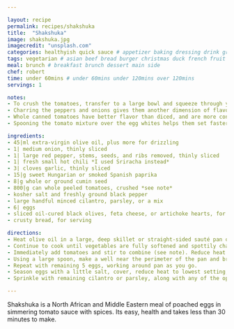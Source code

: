 ```yaml
---

layout: recipe
permalink: recipes/shakshuka 
title:  "Shakshuka"
image: shakshuka.jpg 
imagecredit: "unsplash.com" 
categories: healthyish quick sauce # appetizer baking dressing drink grill healthyish marinade oven pickling quick raw salad sandwich sauce snack soup
tags: vegetarian # asian beef bread burger christmas duck french fruit indian italian mexican nuts pasta pork poultry rice seafood thanksgiving vegetarian
meal: brunch # breakfast brunch dessert main side
chef: robert 
time: under 60mins # under 60mins under 120mins over 120mins
servings: 1 

notes:
- To crush the tomatoes, transfer to a large bowl and squeeze through your fingers to create a chunky purée. Alternatively, leave whole, add to the pan, and use a pastry blender to cut the tomatoes directly in the pan.
- Charring the peppers and onions gives them another dimension of flavor.
- Whole canned tomatoes have better flavor than diced, and are more consistent year-round than fresh ones.
- Spooning the tomato mixture over the egg whites helps them set faster, allowing you to leave the yolks runnier.

ingredients:
- 45|ml extra-virgin olive oil, plus more for drizzling
- 1| medium onion, thinly sliced
- 1| large red pepper, stems, seeds, and ribs removed, thinly sliced
- 1| fresh small hot chili *I used Sriracha instead*
- 3| cloves garlic, thinly sliced
- 15|g sweet Hungarian or smoked Spanish paprika
- 8|g whole or ground cumin seed
- 800|g can whole peeled tomatoes, crushed *see note*
- kosher salt and freshly ground black pepper
- large handful minced cilantro, parsley, or a mix
- 6| eggs
- sliced oil-cured black olives, feta cheese, or artichoke hearts, for serving *all optional*
- crusty bread, for serving

directions:
- Heat olive oil in a large, deep skillet or straight-sided sauté pan over high heat until shimmering. Add onion, red pepper, and chili and spread into an even layer. Cook, without moving, until vegetables on the bottom are deeply browned and beginning to char in spots (see note), about 6 minutes. Stir and repeat. 
- Continue to cook until vegetables are fully softened and spottily charred, about another 4 minutes. Add garlic and cook, stirring, until softened and fragrant, about 30 seconds. Add paprika and cumin and cook, stirring, until fragrant, about 30 seconds. 
- Immediately add tomatoes and stir to combine (see note). Reduce heat to a bare simmer and simmer for 10 minutes, then season to taste with salt and pepper and stir in half of cilantro or parsley.
- Using a large spoon, make a well near the perimeter of the pan and break an egg directly into it. Spoon a little sauce over edges of egg white to partially submerge and contain it, leaving yolk exposed. 
- Repeat with remaining 5 eggs, working around pan as you go. 
- Season eggs with a little salt, cover, reduce heat to lowest setting, and cook until egg whites are barely set and yolks are still runny, 5 to 8 minutes.
- Sprinkle with remaining cilantro or parsley, along with any of the optional toppings. Serve immediately with crusty bread.

--- 
```

Shakshuka is a North African and Middle Eastern meal of poached eggs in simmering tomato sauce with spices. Its easy, health and takes less than 30 minutes to make.